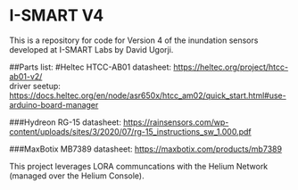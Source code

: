 # I-SMART V4

This is a repository for code for Version 4 of the inundation sensors developed at I-SMART Labs by David Ugorji.

##Parts list:
#Heltec HTCC-AB01 
datasheet: https://heltec.org/project/htcc-ab01-v2/  
driver seetup: https://docs.heltec.org/en/node/asr650x/htcc_am02/quick_start.html#use-arduino-board-manager

###Hydreon RG-15
datasheet: https://rainsensors.com/wp-content/uploads/sites/3/2020/07/rg-15_instructions_sw_1.000.pdf 

###MaxBotix MB7389
datasheet: https://maxbotix.com/products/mb7389 

This project leverages LORA communcations with the Helium Network (managed over the Helium Console).
